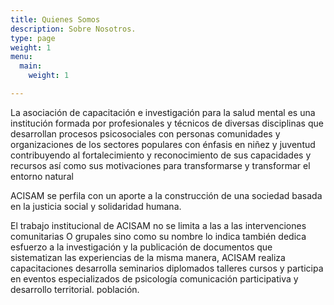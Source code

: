 ```yaml
---
title: Quienes Somos
description: Sobre Nosotros.
type: page
weight: 1
menu:
  main:
    weight: 1

---
```

La asociación de capacitación e investigación para la salud mental es una institución formada por profesionales y técnicos de diversas disciplinas que desarrollan procesos psicosociales con personas comunidades y organizaciones de los sectores populares con énfasis en niñez y juventud contribuyendo al fortalecimiento y reconocimiento de sus capacidades y recursos así como sus motivaciones para transformarse y transformar el entorno natural 

ACISAM se perfila con un aporte a la construcción de una sociedad basada en la justicia social y solidaridad humana. 

El trabajo institucional de ACISAM no se limita a las a las intervenciones comunitarias O grupales sino como su nombre lo indica también dedica esfuerzo a la investigación y la publicación de documentos que sistematizan las experiencias de la misma manera, ACISAM realiza capacitaciones desarrolla seminarios diplomados talleres cursos y participa en eventos especializados de psicología comunicación participativa y desarrollo territorial. población.